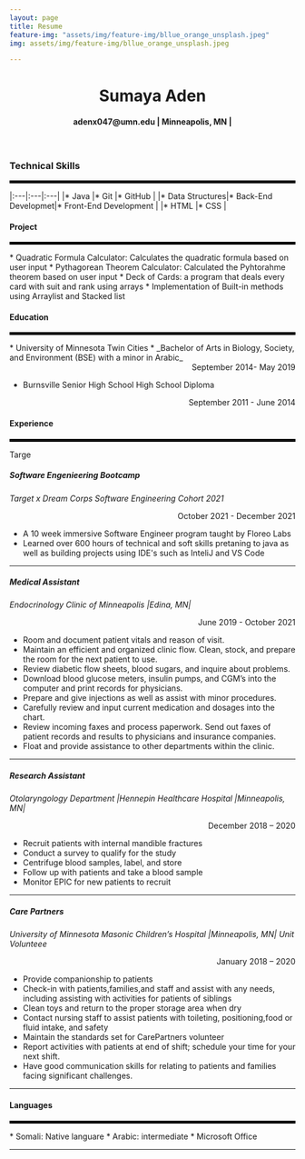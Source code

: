 ```yaml
---
layout: page
title: Resume
feature-img: "assets/img/feature-img/bllue_orange_unsplash.jpeg"
img: assets/img/feature-img/bllue_orange_unsplash.jpeg

---
```


<!-- <img src="bllue_orange_unsplash.jpeg" alt="water" class="center"> -->

<h1 p style="text-align: center;"> Sumaya Aden  </h1>
<h4 p style="text-align: center;"> adenx047@umn.edu | Minneapolis, MN |  </h4>  
<!-- <hr style="border:2px solid black">  this adds a black horizontal line -->
<br>
<h3> Technical Skills </h3>
<hr style="border:2px solid black"> 

<style>
td, th {
   border: none!important;
}
</style>


|:---|:---|:---|
|* Java |* Git |* GitHub |
|* Data Structures|* Back-End Developmet|* Front-End Development |
|* HTML |* CSS |
 
<!-- ------------ 
|* Postgres |* SQL Statement|
 <table>
<td>

* Java
* Back-End Development
* Front-End Development
</td>

<td>

* Postgres/ SQL Statements/ SqlShell
* Restful API Projects
</td>
 <td>
 
* Git, GitHub 
* Data Structures
* RESTful API
</td> 
</table>

---- -->

#### Project

<hr style="border:2px solid black"> 
  * Quadratic Formula Calculator: Calculates the quadratic formula based on user input 
  * Pythagorean Theorem Calculator: Calculated the Pyhtorahme theorem based on user input
  * Deck of Cards: a program that deals every card with suit and rank using arrays
  * Implementation of Built-in methods using Arraylist and Stacked list


#### Education

<hr style="border:2px solid black"> 
* University of Minnesota Twin Cities 
  *  _Bachelor of Arts in Biology, Society, and Environment (BSE) with a minor in Arabic_ 
<div style="text-align: right"> September 2014- May 2019 </div>
  
  
* Burnsville Senior High School High School Diploma
   
<div style="text-align: right"> September 2011 - June 2014 </div>

####  Experience

<hr style="border:2px solid black"> 

Targe 

##### Software Engenieering Bootcamp
_Target x Dream Corps Software Engineering Cohort 2021_

<div style="text-align: right"> October 2021 - December 2021 </div>

* A 10 week immersive Software Engineer program taught by Floreo Labs
* Learned over 600 hours of technical and soft skills pretaning to java as well as building projects using IDE's such as InteliJ and VS Code

---

##### Medical Assistant
_Endocrinology Clinic of Minneapolis |Edina, MN|_ 

<div style="text-align: right"> June 2019 - October 2021 </div>

<!-- <div style=“text-align:right;”> June 2019 – October 2021</div style> -->
<!-- <div style = “text-align:left;” </div> -->

* Room and document patient vitals and reason of visit.
* Maintain an efficient and organized clinic flow. Clean, stock, and prepare the room for the next
patient to use. 
* Review diabetic flow sheets, blood sugars, and inquire about problems.
* Download blood glucose meters, insulin pumps, and CGM’s into the computer and print
records for physicians.
* Prepare and give injections as well as assist with minor procedures.
* Carefully review and input current medication and dosages into the chart.
* Review incoming faxes and process paperwork. Send out faxes of patient records and results to
physicians and insurance companies.
* Float and provide assistance to other departments within the clinic.
  
--- 

##### Research Assistant

_Otolaryngology Department |Hennepin Healthcare Hospital |Minneapolis, MN|_   
<div align="right"> December 2018 – 2020 </div> 

* Recruit patients with internal mandible fractures 
* Conduct a survey to qualify for the study
* Centrifuge blood samples, label, and store
* Follow up with patients and take a blood sample 
* Monitor EPIC for new patients to recruit

---

##### Care Partners

_University of Minnesota Masonic Children’s Hospital |Minneapolis, MN| Unit Volunteee_
 <div align="right"> January 2018 – 2020 </div>

* Provide companionship to patients
* Check-in with patients,families,and staff and assist with any needs, including assisting with
activities for patients of siblings
* Clean toys and return to the proper storage area when dry
* Contact nursing staff to assist patients with toileting, positioning,food or fluid intake, and
 safety
* Maintain the standards set for CarePartners volunteer
* Report activities with patients at end of shift; schedule your time for your next shift.
* Have good communication skills for relating to patients and families facing significant
challenges.

---

#### Languages
<hr style="border:2px solid black"> 
*  Somali: Native languare 
*  Arabic: intermediate
*  Microsoft Office



 [Resume]: <https://docs.google.com/document/d/1V56Nwnq3HJI9x6R1vu0vXNWmkEEll_14/edit?usp=sharing&ouid=115890240414801525988&rtpof=true&sd=true>

-------




